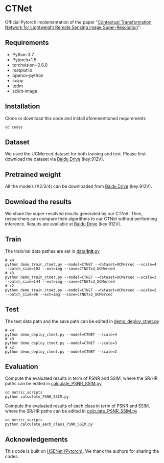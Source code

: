 # CTNet
Official Pytorch implementation of the paper "[Contextual Transformation Network for Lightweight Remote Sensing Image Super-Resolution](https://github.com/BITszwang/CTNet/)".

## Requirements

- Python 3.7
- Pytorch=1.5
- torchvision=0.6.0 
- matplotlib
- opencv-python
- scipy
- tqdm
- scikit-image

## Installation
Clone or download this code and install aforementioned requirements 
```
cd codes
```

## Dataset
We used the UCMerced dataset for both training and test. Please first download the dataset via [Baidu Drive](https://pan.baidu.com/s/1XiFhJT9eExfebV3TSkjY2w) (key:912V). 

## Pretrained weight
All the models (X2/3/4) can be downloaded from [Baidu Drive](https://pan.baidu.com/s/1XiFhJT9eExfebV3TSkjY2w) (key:912V).

## Download the results
We share the super-resolved results generated by our CTNet. Then, researchers can compare their algorithms to our CTNet without performing inference. Results are available at [Baidu Drive](https://pan.baidu.com/s/1XiFhJT9eExfebV3TSkjY2w) (key:912V).

## Train
The train/val data pathes are set in [data/__init__.py](codes/data/__init__.py) 
```
# x4
python demo_train_ctnet.py --model=CTNET --dataset=UCMerced --scale=4 --patch_size=192 --ext=img --save=CTNETx4_UCMerced
# x3
python demo_train_ctnet.py --model=CTNET --dataset=UCMerced --scale=3 --patch_size=144 --ext=img --save=CTNETx3_UCMerced
# x2
python demo_train_ctnet.py --model=CTNET --dataset=UCMerced --scale=2 --patch_size=96 --ext=img --save=CTNETx2_UCMerced
```


## Test 
The test data path and the save path can be edited in [demo_deploy_ctnet.py](codes/demo_deploy_ctnet.py)

```
# x4
python demo_deploy_ctnet.py --model=CTNET --scale=4
# x3
python demo_deploy_ctnet.py --model=CTNET --scale=3
# x2
python demo_deploy_ctnet.py --model=CTNET --scale=2
```

## Evaluation 
Compute the evaluated results in term of PSNR and SSIM, where the SR/HR paths can be edited in [calculate_PSNR_SSIM.py](codes/metric_scripts/calculate_PSNR_SSIM.py)

```
cd metric_scripts 
python calculate_PSNR_SSIM.py
```

Compute the evaluated results of each class in term of PSNR and SSIM, where the SR/HR paths can be edited in [calculate_PSNR_SSIM.py](codes/metric_scripts/calculate_each_class_PSNR_SSIM.py)

```
cd metric_scripts 
python calculate_each_class_PSNR_SSIM.py
```

## Acknowledgements 
This code is built on [HSENet (Pytorch)](https://github.com/Shaosifan/HSENet). We thank the authors for sharing the codes.  
